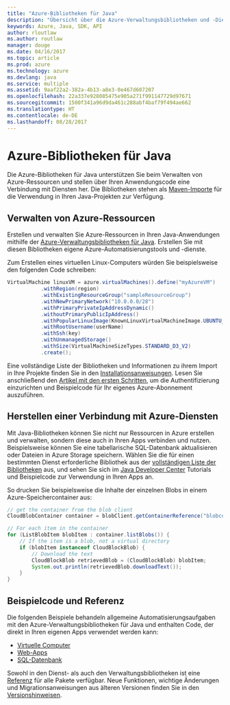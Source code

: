 ```yaml
---
title: "Azure-Bibliotheken für Java"
description: "Übersicht über die Azure-Verwaltungsbibliotheken und -Dienstbibliotheken für Java"
keywords: Azure, Java, SDK, API
author: rloutlaw
ms.author: routlaw
manager: douge
ms.date: 04/16/2017
ms.topic: article
ms.prod: azure
ms.technology: azure
ms.devlang: java
ms.service: multiple
ms.assetid: 9aaf22a2-382a-4b13-a8e3-0e467d607207
ms.openlocfilehash: 22a337e928085475e905a271f991147729d97671
ms.sourcegitcommit: 1500f341a96d9da461c288abf4baf79f494ae662
ms.translationtype: HT
ms.contentlocale: de-DE
ms.lasthandoff: 08/28/2017
---
```

# <a name="azure-libraries-for-java"></a>Azure-Bibliotheken für Java

Die Azure-Bibliotheken für Java unterstützen Sie beim Verwalten von Azure-Ressourcen und stellen über Ihren Anwendungscode eine Verbindung mit Diensten her. Die Bibliotheken stehen als [Maven-Importe](java-sdk-azure-install.md) für die Verwendung in Ihren Java-Projekten zur Verfügung. 

## <a name="manage-azure-resources"></a>Verwalten von Azure-Ressourcen

Erstellen und verwalten Sie Azure-Ressourcen in Ihren Java-Anwendungen mithilfe der [Azure-Verwaltungsbibliotheken für Java](java-sdk-azure-get-started.md). Erstellen Sie mit diesen Bibliotheken eigene Azure-Automatisierungstools und -dienste. 

Zum Erstellen eines virtuellen Linux-Computers würden Sie beispielsweise den folgenden Code schreiben:

```java
VirtualMachine linuxVM = azure.virtualMachines().define("myAzureVM")
           .withRegion(region)
           .withExistingResourceGroup("sampleResourceGroup")
           .withNewPrimaryNetwork("10.0.0.0/28")
           .withPrimaryPrivateIpAddressDynamic()
           .withoutPrimaryPublicIpAddress()
           .withPopularLinuxImage(KnownLinuxVirtualMachineImage.UBUNTU_SERVER_16_04_LTS)
           .withRootUsername(userName)
           .withSsh(key)
           .withUnmanagedStorage()
           .withSize(VirtualMachineSizeTypes.STANDARD_D3_V2)
           .create();
 ```

Eine vollständige Liste der Bibliotheken und Informationen zu ihrem Import in Ihre Projekte finden Sie in den [Installationsanweisungen](java-sdk-azure-install.md). Lesen Sie anschließend den [Artikel mit den ersten Schritten](java-sdk-azure-get-started.md), um die Authentifizierung einzurichten und Beispielcode für Ihr eigenes Azure-Abonnement auszuführen. 

## <a name="connect-to-azure-services"></a>Herstellen einer Verbindung mit Azure-Diensten

Mit Java-Bibliotheken können Sie nicht nur Ressourcen in Azure erstellen und verwalten, sondern diese auch in Ihren Apps verbinden und nutzen. Beispielsweise können Sie eine tabellarische SQL-Datenbank aktualisieren oder Dateien in Azure Storage speichern. Wählen Sie die für einen bestimmten Dienst erforderliche Bibliothek aus der [vollständigen Liste der Bibliotheken](java-sdk-azure-install.md) aus, und sehen Sie sich im [Java Developer Center](https://azure.microsoft.com/develop/java/) Tutorials und Beispielcode zur Verwendung in Ihren Apps an.

So drucken Sie beispielsweise die Inhalte der einzelnen Blobs in einem Azure-Speichercontainer aus:

```java
// get the container from the blob client
CloudBlobContainer container = blobClient.getContainerReference("blobcontainer");

// For each item in the container
for (ListBlobItem blobItem : container.listBlobs()) {
    // If the item is a blob, not a virtual directory
    if (blobItem instanceof CloudBlockBlob) {
        // Download the text
        CloudBlockBlob retrievedBlob = (CloudBlockBlob) blobItem;
        System.out.println(retrievedBlob.downloadText());
    }
}
```

## <a name="sample-code-and-reference"></a>Beispielcode und Referenz

Die folgenden Beispiele behandeln allgemeine Automatisierungsaufgaben mit den Azure-Verwaltungsbibliotheken für Java und enthalten Code, der direkt in Ihren eigenen Apps verwendet werden kann:

- [Virtuelle Computer](java-sdk-azure-virtual-machine-samples.md)
- [Web-Apps](java-sdk-azure-web-apps-samples.md)
- [SQL-Datenbank](java-sdk-azure-sql-database-samples.md)
   
Sowohl in den Dienst- als auch den Verwaltungsbibliotheken ist eine [Referenz](https://docs.microsoft.com/java/api) für alle Pakete verfügbar. Neue Funktionen, wichtige Änderungen und Migrationsanweisungen aus älteren Versionen finden Sie in den [Versionshinweisen](java-sdk-azure-release-notes.md).